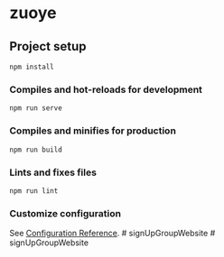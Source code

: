 # zuoye

## Project setup
```
npm install
```

### Compiles and hot-reloads for development
```
npm run serve
```

### Compiles and minifies for production
```
npm run build
```

### Lints and fixes files
```
npm run lint
```

### Customize configuration
See [Configuration Reference](https://cli.vuejs.org/config/).
#   s i g n U p G r o u p W e b s i t e  
 #   s i g n U p G r o u p W e b s i t e  
 